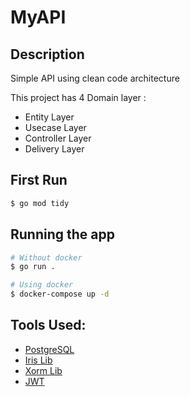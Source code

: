 # MyAPI

## Description
Simple API using clean code architecture

This project has  4 Domain layer :
 * Entity Layer
 * Usecase Layer
 * Controller Layer  
 * Delivery Layer

## First Run

```bash
$ go mod tidy
```

## Running the app
```bash
# Without docker
$ go run .

# Using docker
$ docker-compose up -d
```

## Tools Used:
 * [PostgreSQL](https://github.com/lib/pq)
 * [Iris Lib](https://github.com/kataras/iris)
 * [Xorm Lib](https://xorm.io/xorm)
 * [JWT](https://github.com/dgrijalva/jwt-go)
